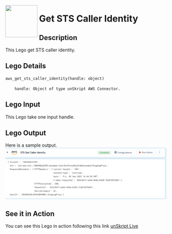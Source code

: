 [<img align="left" src="https://unskript.com/assets/favicon.png" width="100" height="100" style="padding-right: 5px">](https://unskript.com/assets/favicon.png) 
<h1>Get STS Caller Identity </h1>

## Description
This Lego get STS caller identity.


## Lego Details

    aws_get_sts_caller_identity(handle: object)

        handle: Object of type unSkript AWS Connector.

## Lego Input
This Lego take one input handle.

## Lego Output
Here is a sample output.
<img src="./1.png">


## See it in Action

You can see this Lego in action following this link [unSkript Live](https://us.app.unskript.io)